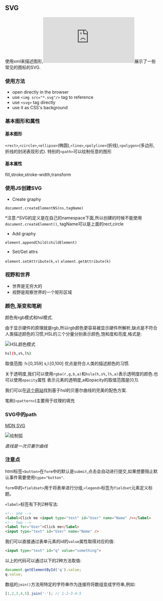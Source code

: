 ## SVG

使用xml来描述图形,![这个网站](http://codinginparadise.org/projects/svgweb/samples/demo.html)展示了一些常见的图标的SVG.

### 使用方法

- open directly in the browser
- use `<img src="*.svg"/>` tag to reference
- use `<svg>` tag directly
- use it as CSS's background

### 基本图形和属性

#### 基本图形

`<rect>`,`<circle>`,`<ellipse>`(椭圆),`<line>`,`<polyline>`(折线),`<polygon>`(多边形,折线的封闭表现形式).
特别的`<path>`可以绘制任意的图形

#### 基本属性

fill,stroke,stroke-width,transform

### 使用JS创建SVG

- Create graphy

`document.createElementNS(ns,tagName)`

*注意:*SVG的定义是在自己的namespace下面,所以创建的时候不能使用`document.createElement()`,
tagName可以是上面的rect,circle

- Add graphy

`element.appendChild(childElement)`

- Set/Get attrs

`element.setAttribute(k,v)`
`element.getAttribute(k)`

### 视野和世界

- 世界是无穷大的
- 视野是观察世界的一个矩形区域

### 颜色,渐变和笔刷

颜色有rgb模式和hsl模式.

由于显示硬件的原理就是rgb,所以rgb颜色更容易被显示硬件所解析,缺点是不符合人类描述颜色的习惯,HSL的三个分量分别表示颜色,饱和度和亮度,格式是:

![HSL颜色模式](http://7xlan5.com1.z0.glb.clouddn.com/images%2Fhsl-color-mode.png)

```bash
hsl(h,s%,l%)
```
取值范围:
h:[0,359]
s,l:[0,100]
优点是符合人类的描述颜色的习惯.

关于透明度,我们可以使用`rgba(r,g,b,a)`和`hsla(h,s%,l%,a)`表示透明度的颜色.也可以使用`opacity`属性
表示元素的透明度,a和opacity的取值范围是[0,1].

我们可以在[这个网站](http://paletton.com/)找到基于hsl的贝塞尔曲线的完美的配色方案.

笔刷(`<pattern>`)主要用于纹理的填充

### SVG中的path

[MDN SVG](https://developer.mozilla.org/zh-CN/docs/Web/SVG/Tutorial/Paths)

![绘制弧](http://img.mukewang.com/5663b1ec00012a6607200450.jpg)

*直线是一次贝塞尔曲线*

### 注意点

html标签`<button>`在`form`中的默认是`submit`,点击会自动进行提交,如果想要阻止默认事件需要使用`type="button"`.

`form`中的`<fieldset>`用于将表单进行分组,`<legend>`标签为`fieldset`元素定义标题。

`<label>`标签有下列2种写法:

```html
<!-- one -->
<label>Click me <input type="text" id="User" name="Name" /></label>
<!-- two -->
<label for="User">Click me</label>
<input type="text" id="User" name="Name" />
```

我们可以直接通过表单元素的id的`value`属性取得对应的值:

```html
<input type="text" id="q" value="something">
```
以上的代码可以通过以下的2种方法取值:
```js
document.getElementById('q').value;
q.value;
```

数组的`join()`方法用特定的字符串作为连接符将数组变成字符串,例如:

```js
[1,2,3,4,5].join('-'); // 1-2-3-4-5
```